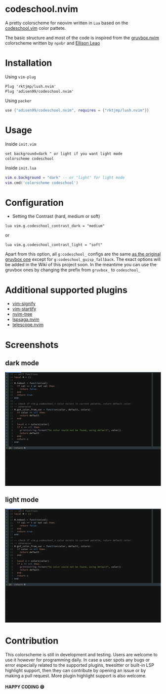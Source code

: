 # codeschool.nvim

A pretty colorscheme for neovim written in `Lua` based on the [codeschool.vim](https://github.com/flazz/vim-colorschemes/blob/master/colors/codeschool.vim) color pattete.

The basic structure and most of the code is inspired from the [gruvbox.nvim](https://github.com/npxbr/gruvbox.nvim) colorscheme written by `npxbr` and [Ellison Leao](https://github.com/ellisonleao)

# Installation

Using `vim-plug`

```vim
Plug 'rktjmp/lush.nvim'
Plug 'adisen99/codeschool.nvim'
```

Using `packer`

```lua
use {"adisen99/codeschool.nvim", requires = {"rktjmp/lush.nvim"}}
```

# Usage

Inside `init.vim`

```vim
set background=dark " or light if you want light mode
colorscheme codeschool
```

Inside `init.lua`
```lua
vim.o.background = "dark" -- or "light" for light mode
vim.cmd('colorscheme codeschool')
```

# Configuration

- Setting the Contrast (hard, medium or soft)

```vim
lua vim.g.codeschool_contrast_dark = "medium"
````

or

```vim
lua vim.g.codeschool_contrast_light = "soft"
```

Apart from this option, all `g:codeschool_` configs are the same [as the original gruvbox one](https://github.com/morhetz/codeschool/wiki/Configuration) except for `g:codeschool_guisp_fallback`. The exact options will be added in the Wiki of this project soon. In the meantime you can use the gruvbox ones by changing the prefix from `gruvbox_` to `codeschool_`

# Additional supported plugins

- [vim-signify](https://github.com/mhinz/vim-signify)
- [vim-startify](https://github.com/mhinz/vim-startify)
- [nvim-tree](https://github.com/kyazdani42/nvim-tree.lua)
- [lspsaga.nvim](https://github.com/glepnir/lspsaga.nvim)
- [telescope.nvim](https://github.com/nvim-telescope/telescope.nvim)

# Screenshots

## dark mode

![Dark mode](./media/Screenshot_dark.png)

## light mode

![Light mode](./media/Screenshot_dark.png)

# Contribution

This colorscheme is still in development and testing. Users are welcome to use it however for programming daily. In case a user spots any bugs or error especially related to the supported plugins, treesitter or built-in LSP highlight support, then they can contribute by opening an issue or by making a pull request. More plugin highlight support is also welcome.

#### HAPPY CODING :smile:
